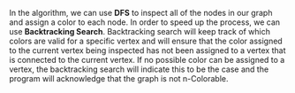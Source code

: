 <!-- title={nColorable} -->

<!-- concepts={Depth First Search (DFS)} -->

<!--badges={Python:30,Algorithms:30}-->

In the algorithm, we can use **DFS** to inspect all of the nodes in our graph and assign a color to each node. In order to speed up the process, we can use **Backtracking Search**. Backtracking search will keep track of which colors are valid for a specific vertex and will ensure that the color assigned to the current vertex being inspected has not been assigned to a vertex that is connected to the current vertex. If no possible color can be assigned to a vertex, the backtracking search will indicate this to be the case and the program will acknowledge that the graph is not n-Colorable.

